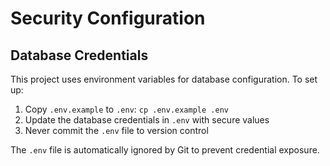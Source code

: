 # Security Configuration

## Database Credentials

This project uses environment variables for database configuration. To set up:

1. Copy `.env.example` to `.env`: `cp .env.example .env`
2. Update the database credentials in `.env` with secure values
3. Never commit the `.env` file to version control

The `.env` file is automatically ignored by Git to prevent credential exposure.